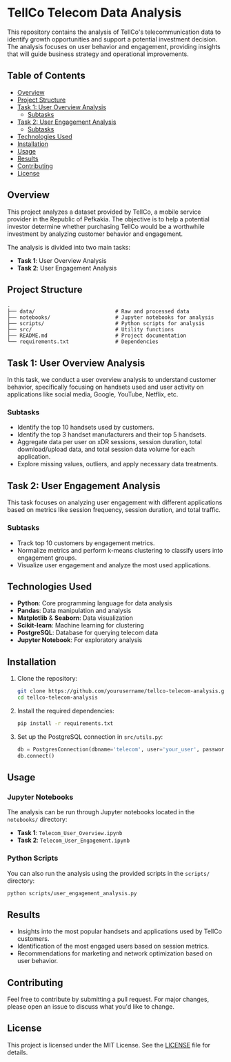 
# TellCo Telecom Data Analysis

This repository contains the analysis of TellCo's telecommunication data to identify growth opportunities and support a potential investment decision. The analysis focuses on user behavior and engagement, providing insights that will guide business strategy and operational improvements.

## Table of Contents

- [Overview](#overview)
- [Project Structure](#project-structure)
- [Task 1: User Overview Analysis](#task-1-user-overview-analysis)
  - [Subtasks](#subtasks)
- [Task 2: User Engagement Analysis](#task-2-user-engagement-analysis)
  - [Subtasks](#subtasks)
- [Technologies Used](#technologies-used)
- [Installation](#installation)
- [Usage](#usage)
- [Results](#results)
- [Contributing](#contributing)
- [License](#license)

## Overview

This project analyzes a dataset provided by TellCo, a mobile service provider in the Republic of Pefkakia. The objective is to help a potential investor determine whether purchasing TellCo would be a worthwhile investment by analyzing customer behavior and engagement.

The analysis is divided into two main tasks:
- **Task 1**: User Overview Analysis
- **Task 2**: User Engagement Analysis

## Project Structure

```
.
├── data/                          # Raw and processed data
├── notebooks/                     # Jupyter notebooks for analysis
├── scripts/                       # Python scripts for analysis
├── src/                           # Utility functions
├── README.md                      # Project documentation
└── requirements.txt               # Dependencies
```

## Task 1: User Overview Analysis

In this task, we conduct a user overview analysis to understand customer behavior, specifically focusing on handsets used and user activity on applications like social media, Google, YouTube, Netflix, etc.

### Subtasks

- Identify the top 10 handsets used by customers.
- Identify the top 3 handset manufacturers and their top 5 handsets.
- Aggregate data per user on xDR sessions, session duration, total download/upload data, and total session data volume for each application.
- Explore missing values, outliers, and apply necessary data treatments.

## Task 2: User Engagement Analysis

This task focuses on analyzing user engagement with different applications based on metrics like session frequency, session duration, and total traffic.

### Subtasks

- Track top 10 customers by engagement metrics.
- Normalize metrics and perform k-means clustering to classify users into engagement groups.
- Visualize user engagement and analyze the most used applications.

## Technologies Used

- **Python**: Core programming language for data analysis
- **Pandas**: Data manipulation and analysis
- **Matplotlib** & **Seaborn**: Data visualization
- **Scikit-learn**: Machine learning for clustering
- **PostgreSQL**: Database for querying telecom data
- **Jupyter Notebook**: For exploratory analysis

## Installation

1. Clone the repository:
   ```bash
   git clone https://github.com/yourusername/tellco-telecom-analysis.git
   cd tellco-telecom-analysis
   ```

2. Install the required dependencies:
   ```bash
   pip install -r requirements.txt
   ```

3. Set up the PostgreSQL connection in `src/utils.py`:
   ```python
   db = PostgresConnection(dbname='telecom', user='your_user', password='your_password', host='localhost', port='5432')
   db.connect()
   ```

## Usage

### Jupyter Notebooks

The analysis can be run through Jupyter notebooks located in the `notebooks/` directory:
- **Task 1**: `Telecom_User_Overview.ipynb`
- **Task 2**: `Telecom_User_Engagement.ipynb`

### Python Scripts

You can also run the analysis using the provided scripts in the `scripts/` directory:
```bash
python scripts/user_engagement_analysis.py
```

## Results

- Insights into the most popular handsets and applications used by TellCo customers.
- Identification of the most engaged users based on session metrics.
- Recommendations for marketing and network optimization based on user behavior.

## Contributing

Feel free to contribute by submitting a pull request. For major changes, please open an issue to discuss what you'd like to change.

## License

This project is licensed under the MIT License. See the [LICENSE](LICENSE) file for details.

